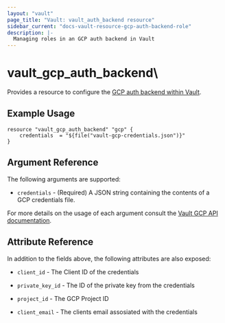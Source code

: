 ```yaml
---
layout: "vault"
page_title: "Vault: vault_auth_backend resource"
sidebar_current: "docs-vault-resource-gcp-auth-backend-role"
description: |-
  Managing roles in an GCP auth backend in Vault
---
```


# vault\_gcp\_auth\_backend\

Provides a resource to configure the [GCP auth backend within Vault](https://www.vaultproject.io/docs/auth/gcp.html).

## Example Usage

```hcl
resource "vault_gcp_auth_backend" "gcp" {
    credentials  = "${file("vault-gcp-credentials.json")}"
}
```

## Argument Reference

The following arguments are supported:

* `credentials` - (Required) A JSON string containing the contents of a GCP credentials file.

For more details on the usage of each argument consult the [Vault GCP API documentation](https://www.vaultproject.io/api/auth/gcp/index.html#configure).

## Attribute Reference

In addition to the fields above, the following attributes are also exposed:

* `client_id` - The Client ID of the credentials

* `private_key_id` - The ID of the private key from the credentials

* `project_id` - The GCP Project ID

* `client_email` - The clients email assosiated with the credentials
